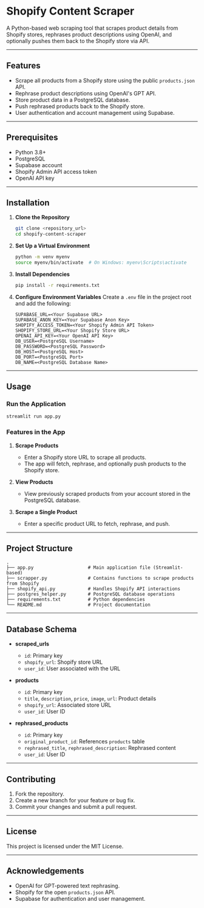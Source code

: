 <!-- mike_listing_bot -->
# Shopify Content Scraper

A Python-based web scraping tool that scrapes product details from Shopify stores, rephrases product descriptions using OpenAI, and optionally pushes them back to the Shopify store via API.

---

## Features

- Scrape all products from a Shopify store using the public `products.json` API.
- Rephrase product descriptions using OpenAI's GPT API.
- Store product data in a PostgreSQL database.
- Push rephrased products back to the Shopify store.
- User authentication and account management using Supabase.

---

## Prerequisites

- Python 3.8+
- PostgreSQL
- Supabase account
- Shopify Admin API access token
- OpenAI API key

---

## Installation

1. **Clone the Repository**
   ```bash
   git clone <repository_url>
   cd shopify-content-scraper
   ```

2. **Set Up a Virtual Environment**
   ```bash
   python -m venv myenv
   source myenv/bin/activate  # On Windows: myenv\Scripts\activate
   ```

3. **Install Dependencies**
   ```bash
   pip install -r requirements.txt
   ```

4. **Configure Environment Variables**
   Create a `.env` file in the project root and add the following:
   ```env
   SUPABASE_URL=<Your Supabase URL>
   SUPABASE_ANON_KEY=<Your Supabase Anon Key>
   SHOPIFY_ACCESS_TOKEN=<Your Shopify Admin API Token>
   SHOPIFY_STORE_URL=<Your Shopify Store URL>
   OPENAI_API_KEY=<Your OpenAI API Key>
   DB_USER=<PostgreSQL Username>
   DB_PASSWORD=<PostgreSQL Password>
   DB_HOST=<PostgreSQL Host>
   DB_PORT=<PostgreSQL Port>
   DB_NAME=<PostgreSQL Database Name>
   ```

---

## Usage

### Run the Application
```bash
streamlit run app.py
```

### Features in the App
1. **Scrape Products**
   - Enter a Shopify store URL to scrape all products.
   - The app will fetch, rephrase, and optionally push products to the Shopify store.

2. **View Products**
   - View previously scraped products from your account stored in the PostgreSQL database.

3. **Scrape a Single Product**
   - Enter a specific product URL to fetch, rephrase, and push.

---

## Project Structure

```
.
├── app.py                    # Main application file (Streamlit-based)
├── scrapper.py               # Contains functions to scrape products from Shopify
├── shopify_api.py            # Handles Shopify API interactions
├── postgres_helper.py        # PostgreSQL database operations
├── requirements.txt          # Python dependencies
└── README.md                 # Project documentation
```

---

## Database Schema

- **scraped_urls**
  - `id`: Primary key
  - `shopify_url`: Shopify store URL
  - `user_id`: User associated with the URL

- **products**
  - `id`: Primary key
  - `title`, `description`, `price`, `image`, `url`: Product details
  - `shopify_url`: Associated store URL
  - `user_id`: User ID

- **rephrased_products**
  - `id`: Primary key
  - `original_product_id`: References `products` table
  - `rephrased_title`, `rephrased_description`: Rephrased content
  - `user_id`: User ID

---

## Contributing

1. Fork the repository.
2. Create a new branch for your feature or bug fix.
3. Commit your changes and submit a pull request.

---

## License

This project is licensed under the MIT License.

---

## Acknowledgements

- OpenAI for GPT-powered text rephrasing.
- Shopify for the open `products.json` API.
- Supabase for authentication and user management.
